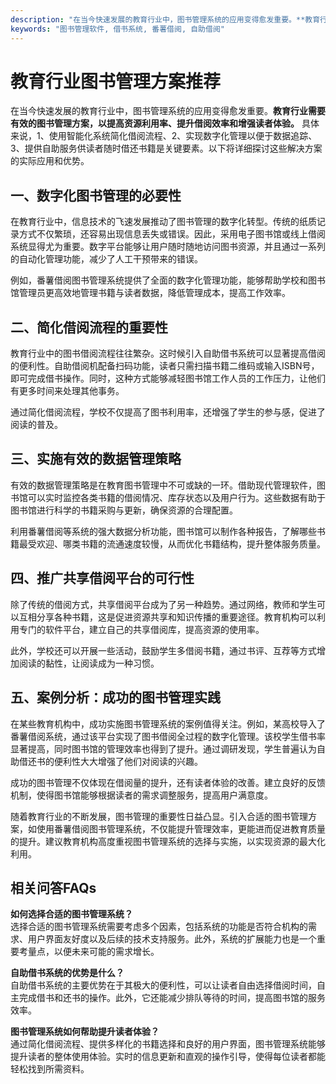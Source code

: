 ```yaml
---
description: "在当今快速发展的教育行业中，图书管理系统的应用变得愈发重要。**教育行业需要有效的图书管理方案，以提高资源利用率、提升借阅效率和增强读者体验。** 具体来说，1、使用智能化系统简化借阅流程、2、实现数字化管理以便于数据追踪、3、提供自助服务供读者随时借还书籍是关键要素。以下将详细探讨这些解决方案的实际应用和优势。"
keywords: "图书管理软件, 借书系统, 番薯借阅, 自助借阅"
---
```

# 教育行业图书管理方案推荐

在当今快速发展的教育行业中，图书管理系统的应用变得愈发重要。**教育行业需要有效的图书管理方案，以提高资源利用率、提升借阅效率和增强读者体验。** 具体来说，1、使用智能化系统简化借阅流程、2、实现数字化管理以便于数据追踪、3、提供自助服务供读者随时借还书籍是关键要素。以下将详细探讨这些解决方案的实际应用和优势。

## 一、数字化图书管理的必要性

在教育行业中，信息技术的飞速发展推动了图书管理的数字化转型。传统的纸质记录方式不仅繁琐，还容易出现信息丢失或错误。因此，采用电子图书馆或线上借阅系统显得尤为重要。数字平台能够让用户随时随地访问图书资源，并且通过一系列的自动化管理功能，减少了人工干预带来的错误。

例如，番薯借阅图书管理系统提供了全面的数字化管理功能，能够帮助学校和图书馆管理员更高效地管理书籍与读者数据，降低管理成本，提高工作效率。

## 二、简化借阅流程的重要性

教育行业中的图书借阅流程往往繁杂。这时候引入自助借书系统可以显著提高借阅的便利性。自助借阅机配备扫码功能，读者只需扫描书籍二维码或输入ISBN号，即可完成借书操作。同时，这种方式能够减轻图书馆工作人员的工作压力，让他们有更多时间来处理其他事务。

通过简化借阅流程，学校不仅提高了图书利用率，还增强了学生的参与感，促进了阅读的普及。

## 三、实施有效的数据管理策略

有效的数据管理策略是在教育图书管理中不可或缺的一环。借助现代管理软件，图书馆可以实时监控各类书籍的借阅情况、库存状态以及用户行为。这些数据有助于图书馆进行科学的书籍采购与更新，确保资源的合理配置。

利用番薯借阅等系统的强大数据分析功能，图书馆可以制作各种报告，了解哪些书籍最受欢迎、哪类书籍的流通速度较慢，从而优化书籍结构，提升整体服务质量。

## 四、推广共享借阅平台的可行性

除了传统的借阅方式，共享借阅平台成为了另一种趋势。通过网络，教师和学生可以互相分享各种书籍，这是促进资源共享和知识传播的重要途径。教育机构可以利用专门的软件平台，建立自己的共享借阅库，提高资源的使用率。

此外，学校还可以开展一些活动，鼓励学生多借阅书籍，通过书评、互荐等方式增加阅读的黏性，让阅读成为一种习惯。

## 五、案例分析：成功的图书管理实践

在某些教育机构中，成功实施图书管理系统的案例值得关注。例如，某高校导入了番薯借阅系统，通过该平台实现了图书借阅全过程的数字化管理。该校学生借书率显著提高，同时图书馆的管理效率也得到了提升。通过调研发现，学生普遍认为自助借还书的便利性大大增强了他们对阅读的兴趣。

成功的图书管理不仅体现在借阅量的提升，还有读者体验的改善。建立良好的反馈机制，使得图书馆能够根据读者的需求调整服务，提高用户满意度。

随着教育行业的不断发展，图书管理的重要性日益凸显。引入合适的图书管理方案，如使用番薯借阅图书管理系统，不仅能提升管理效率，更能进而促进教育质量的提升。建议教育机构高度重视图书管理系统的选择与实施，以实现资源的最大化利用。

## 相关问答FAQs

**如何选择合适的图书管理系统？**  
选择合适的图书管理系统需要考虑多个因素，包括系统的功能是否符合机构的需求、用户界面友好度以及后续的技术支持服务。此外，系统的扩展能力也是一个重要考量点，以便未来可能的需求增长。

**自助借书系统的优势是什么？**  
自助借书系统的主要优势在于其极大的便利性，可以让读者自由选择借阅时间，自主完成借书和还书的操作。此外，它还能减少排队等待的时间，提高图书馆的服务效率。

**图书管理系统如何帮助提升读者体验？**  
通过简化借阅流程、提供多样化的书籍选择和良好的用户界面，图书管理系统能够提升读者的整体使用体验。实时的信息更新和直观的操作引导，使得每位读者都能轻松找到所需资料。

